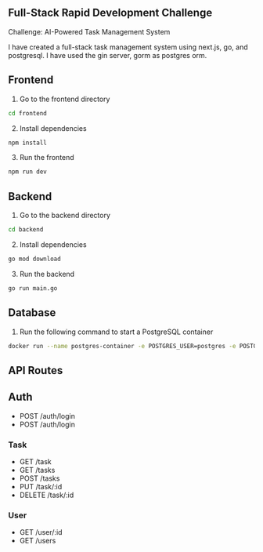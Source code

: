 ## Full-Stack Rapid Development Challenge

Challenge: AI-Powered Task Management System

I have created a full-stack task management system using next.js, go, and postgresql. I have used the gin server, gorm as postgres orm.

## Frontend

1. Go to the frontend directory

```bash
cd frontend
```

2. Install dependencies

```bash
npm install
```

3. Run the frontend

```bash
npm run dev
```

## Backend

1. Go to the backend directory

```bash
cd backend
```

2. Install dependencies

```bash
go mod download
```

3. Run the backend

```bash
go run main.go
```

## Database

1. Run the following command to start a PostgreSQL container

```bash
docker run --name postgres-container -e POSTGRES_USER=postgres -e POSTGRES_PASSWORD=postgres -e POSTGRES_DB=taskmanager -p 5432:5432 -d postgres*
```

## API Routes

## Auth

- POST /auth/login
- POST /auth/login

### Task

- GET /task
- GET /tasks
- POST /tasks
- PUT /task/:id
- DELETE /task/:id

### User

- GET /user/:id
- GET /users
